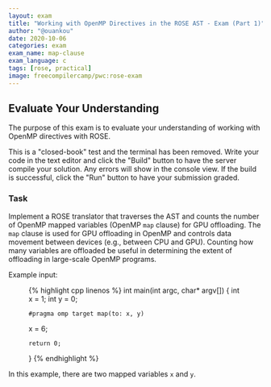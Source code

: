 ```yaml
---
layout: exam
title: "Working with OpenMP Directives in the ROSE AST - Exam (Part 1)"
author: "@ouankou"
date: 2020-10-06
categories: exam
exam_name: map-clause
exam_language: c
tags: [rose, practical]
image: freecompilercamp/pwc:rose-exam
---
```


## Evaluate Your Understanding ##
The purpose of this exam is to evaluate your understanding of working with OpenMP directives with ROSE.

This is a "closed-book" test and the terminal has been removed. Write your code in the text editor and click the "Build" button to have the server compile your solution. Any errors will show in the console view. If the build is successful, click the "Run" button to have your submission graded.

### Task ###
Implement a ROSE translator that traverses the AST and counts the number of OpenMP mapped variables (OpenMP `map` clause) for GPU offloading. The `map` clause is used for GPU offloading in OpenMP and controls data movement between devices (e.g., between CPU and GPU). Counting how many variables are offloaded be useful in determining the extent of offloading in large-scale OpenMP programs.

Example input:

<figure class="lineno-container">
{% highlight cpp linenos %}
int main(int argc, char* argv[])
{
	int x = 1;
	int y = 0;

	#pragma omp target map(to: x, y)
  x = 6;

	return 0;
}
{% endhighlight %}
</figure>

In this example, there are two mapped variables `x` and `y`.
